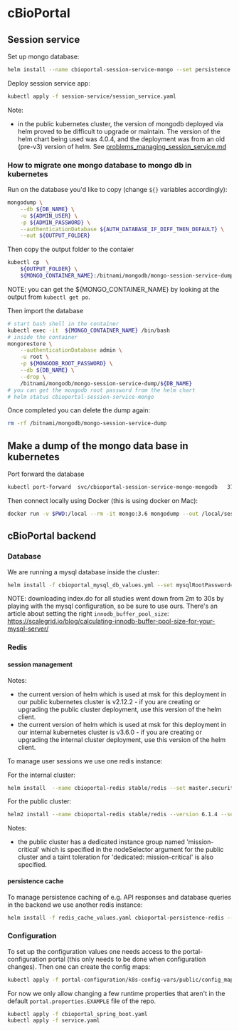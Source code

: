 # cBioPortal

## Session service

Set up mongo database:

```bash
helm install --name cbioportal-session-service-mongo --set persistence.size=10Gi stable/mongodb
```

Deploy session service app:

```bash
kubectl apply -f session-service/session_service.yaml
```
Note:
* in the public kubernetes cluster, the version of mongodb deployed via helm proved to be difficult to upgrade or maintain. The version of the helm chart being used was 4.0.4, and the deployment was from an old (pre-v3) version of helm. See [problems_managing_session_service.md](problems_managing_session_service.md)
### How to migrate one mongo database to mongo db in kubernetes

Run on the database you'd like to copy (change `${}` variables accordingly):

```bash
mongodump \
    --db ${DB_NAME} \
    -u ${ADMIN_USER} \
    -p ${ADMIN_PASSWORD} \
    --authenticationDatabase ${AUTH_DATABASE_IF_DIFF_THEN_DEFAULT} \
    --out ${OUTPUT_FOLDER}
```

Then copy the output folder to the contaier

```bash
kubectl cp  \
    ${OUTPUT_FOLDER} \
    ${MONGO_CONTAINER_NAME}:/bitnami/mongodb/mongo-session-service-dump
```

NOTE: you can get the ${MONGO_CONTAINER_NAME} by looking
at the output from `kubectl get po`.

Then import the database

```bash
# start bash shell in the container
kubectl exec -it  ${MONGO_CONTAINER_NAME} /bin/bash
# inside the container
mongorestore \
    --authenticationDatabase admin \
    -u root \
    -p ${MONGODB_ROOT_PASSWORD} \
    --db ${DB_NAME} \
    --drop \
    /bitnami/mongodb/mongo-session-service-dump/${DB_NAME}
# you can get the mongodb root password from the helm chart
# helm status cbioportal-session-service-mongo
```

Once completed you can delete the dump again:

```bash
rm -rf /bitnami/mongodb/mongo-session-service-dump
```

## Make a dump of the mongo data base in kubernetes
Port forward the database
```bash
kubectl port-forward  svc/cbioportal-session-service-mongo-mongodb   37017:27017
```
Then connect locally using Docker (this is using docker on Mac):
```bash
docker run -v $PWD:/local --rm -it mongo:3.6 mongodump --out /local/session-service-dump-20190207 --uri mongodb://docker.for.mac.localhost:37017/session_service
```

## cBioPortal backend

### Database

We are running a mysql database inside the cluster:

```bash
helm install -f cbioportal_mysql_db_values.yml --set mysqlRootPassword=picksomerootpasswordhere cbioportal-production-db stable/mysql
```
NOTE: downloading index.do for all studies went down from 2m to 30s by
playing with the mysql configuration, so be sure to use ours. There's an
article about setting the right `innodb_buffer_pool_size`:
https://scalegrid.io/blog/calculating-innodb-buffer-pool-size-for-your-mysql-server/

### Redis

#### session management
Notes:
* the current version of helm which is used at msk for this deployment in our public kubernetes cluster is v2.12.2 - if you are creating or upgrading the public cluster deployment, use this version of the helm client.
* the current version of helm which is used at msk for this deployment in our internal kubernetes cluster is v3.6.0 - if you are creating or upgrading the internal cluster deployment, use this version of the helm client.

To manage user sessions we use one redis instance: 

For the internal cluster:
```bash
helm install  --name cbioportal-redis stable/redis --set master.securityContext.enabled=false --set password=picksomeredispassword --set slave.securityContext.enabled=false --set cluster.enabled=false
```
For the public cluster:
```bash
helm2 install --name cbioportal-redis stable/redis --version 6.1.4 --set master.nodeSelector."kops\.k8s\.io/instancegroup"=mission-critical --set master.tolerations[0].key=dedicated,master.tolerations[0].operator=Equal,master.tolerations[0].value=mission-critical,master.tolerations[0].effect=NoSchedule --set master.securityContext.enabled=false --set password=picksomeredispassword --set slave.securityContext.enabled=false --set cluster.enabled=false
```
Notes:
* the public cluster has a dedicated instance group named 'mission-critical' which is specified in the nodeSelector argument for the public cluster and a taint toleration for 'dedicated: mission-critical' is also specified.

#### persistence cache 

To manage persistence caching of e.g. API responses and database queries in the backend we use another redis instance:

```bash
helm install -f redis_cache_values.yaml cbioportal-persistence-redis --version 12.8.3 bitnami/redis --set password=picksomeredispassword
```

### Configuration

To set up the configuration values one needs access to the
portal-configuration portal (this only needs to be done when configuration
changes). Then one can create the config maps:

```bash
kubectl apply -f portal-configuration/k8s-config-vars/public/config_map.yaml
```

For now we only allow changing a few runtime properties that aren't in the
default `portal.properties.EXAMPLE` file of the repo.

```bash
kubectl apply -f cbioportal_spring_boot.yaml
kubectl apply -f service.yaml
```
